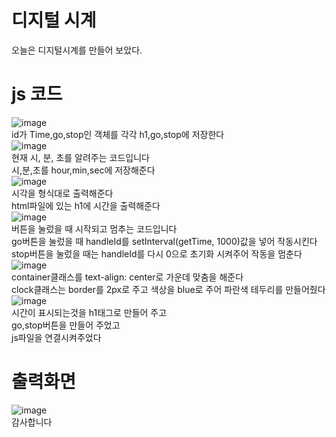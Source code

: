 # 디지털 시계
오늘은 디지털시계를 만들어 보았다.
# js 코드
![image](https://user-images.githubusercontent.com/102035198/174732049-3462a250-5310-4a18-a91d-8aa5ce7c3e56.png)<br>
id가 Time,go,stop인 객체를 각각 h1,go,stop에 저장한다<br>
![image](https://user-images.githubusercontent.com/102035198/174738692-88a7c9da-1f01-48a1-b95c-6a843622da24.png)<br>
현재 시, 분, 초를 알려주는 코드입니다<br>
시,분,초를 hour,min,sec에 저장해준다<br>
![image](https://user-images.githubusercontent.com/102035198/174738971-c6fef374-607f-4a30-a2f1-42141275da29.png)<br>
시각을 형식대로 출력해준다<br>
html파일에 있는 h1에 시간을 출력해준다<br>
![image](https://user-images.githubusercontent.com/102035198/174731621-192fc29e-3a31-4b13-83cb-015607896670.png)<br>
버튼을 눌렀을 때 시작되고 멈추는 코드입니다<br>
go버튼을 눌렀을 때 handleId를 setInterval(getTime, 1000)값을 넣어 작동시킨다<br>
stop버튼을 눌렀을 때는 handleId를 다시 0으로 초기화 시켜주어 작동을 멈춘다<br>
![image](https://user-images.githubusercontent.com/102035198/174733130-ae85bfc0-01e7-4380-aecf-8d7590cae398.png)<br>
container클래스를 text-align: center로 가운데 맞춤을 해준다<br>
clock클래스는 border를 2px로 주고 색상을 blue로 주어 파란색 테두리를 만들어줬다<br>
![image](https://user-images.githubusercontent.com/102035198/174735309-2dbc6a31-7f15-4e45-b5b5-2c84b2e3f92d.png)<br>
시간이 표시되는것을 h1태그로 만들어 주고<br>
go,stop버튼을 만들어 주었고<br>
js파일을 연결시켜주었다<br>
# 출력화면
![image](https://user-images.githubusercontent.com/102035198/174735645-8ba79232-8ca0-4d43-8e1e-7a026a3a4936.png)<br>
감사합니다
